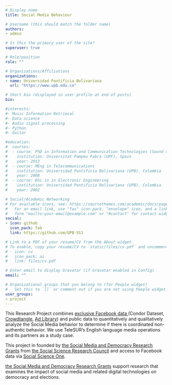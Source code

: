 ```yaml
---
# Display name
title: Social Media Behaviour

# Username (this should match the folder name)
authors:
- admin

# Is this the primary user of the site?
superuser: true

# Role/position
role: ""

# Organizations/Affiliations
organizations:
- name: Universidad Pontificia Bolivariana
  url: "https://www.upb.edu.co"

# Short bio (displayed in user profile at end of posts)
bio: 

#interests:
#- Music Information Retrieval
#- Data science
#- Audio signal processing
#- Python
#- Guitar

#education:
#  courses:
#  - course: PhD in Information and Communication Technologies (Sound and Music Computing)
#    institution: Universitat Pompeu Fabra (UPF), Spain 
#    year: 2013
#  - course: MEng in Telecommunications
#    institution: Universidad Pontificia Bolivariana (UPB), Colombia
#    year: 2008
#  - course: BSc in in Electronic Engineering
#    institution: Universidad Pontificia Bolivariana (UPB), Colombia
#    year: 2002

# Social/Academic Networking
# For available icons, see: https://sourcethemes.com/academic/docs/page-builder/#icons
#   For an email link, use "fas" icon pack, "envelope" icon, and a link in the
#   form "mailto:your-email@example.com" or "#contact" for contact widget.
social:
- icon: github
  icon_pack: fab
  link: https://github.com/UPB-SS1

# Link to a PDF of your resume/CV from the About widget.
# To enable, copy your resume/CV to `static/files/cv.pdf` and uncomment the lines below.
# - icon: cv
#   icon_pack: ai
#   link: files/cv.pdf

# Enter email to display Gravatar (if Gravatar enabled in Config)
email: ""

# Organizational groups that you belong to (for People widget)
#   Set this to `[]` or comment out if you are not using People widget.
user_groups:
- project
---
```

This Research Project combines [exclusive Facebook data ](https://socialscience.one/blog/unprecedented-facebook-urls-dataset-now-available-research-through-social-science-one)(Condor Dataset, [Crowdtangle](https://www.crowdtangle.com/), [Ad Library](https://www.facebook.com/ads/library/api)) and public data to quantitatively and qualitatively analyze the Social Media behavior to determine if there is coordinated non-authentic behavior. We use TeleSUR’s English language media operations and its partners as a study case.

This project in founded by [the Social Media and Democracy Research Grants](https://www.ssrc.org/fellowships/view/social-media-and-democracy-research-grants/) from [the Social Science Research Council](https://www.ssrc.org/) and access to Facebook data via [Social Science One](https://socialscience.one/).

[the Social Media and Democracy Research Grants](https://www.ssrc.org/fellowships/view/social-media-and-democracy-research-grants/) support research that examines the impact of social media and related digital technologies on democracy and elections.

